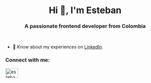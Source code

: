 <h1 align="center">Hi 👋, I'm Esteban</h1>
<h3 align="center">A passionate frontend developer from Colombia</h3>
<br>

- 📄 Know about my experiences on [LinkedIn](https://www.linkedin.com/in/estebanfelipep/).

<h3 align="left">Connect with me:</h3>
<p align="left">
  <a href="https://linkedin.com/in/estebanfelipep" target="blank"><img align="center" src="https://raw.githubusercontent.com/rahuldkjain/github-profile-readme-generator/master/src/images/icons/Social/linked-in-alt.svg" alt="estebanfelipep" height="30" width="40" /></a>
</p>
